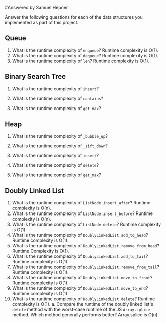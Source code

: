 #Answered by Samuel Hepner

Answer the following questions for each of the data structures you implemented as part of this project.

## Queue

1. What is the runtime complexity of `enqueue`?
    Runtime complexity is O(1).
2. What is the runtime complexity of `dequeue`?
    Runtime complexity is O(1).
3. What is the runtime complexity of `len`?
    Runtime complexity is O(1).
## Binary Search Tree

1. What is the runtime complexity of `insert`? 

2. What is the runtime complexity of `contains`?

3. What is the runtime complexity of `get_max`? 

## Heap

1. What is the runtime complexity of `_bubble_up`?

2. What is the runtime complexity of `_sift_down`?

3. What is the runtime complexity of `insert`?

4. What is the runtime complexity of `delete`?

5. What is the runtime complexity of `get_max`?

## Doubly Linked List

1. What is the runtime complexity of `ListNode.insert_after`?
    Runtime complexity is O(n).
2. What is the runtime complexity of `ListNode.insert_before`?
    Runtime complexity is O(n).
3. What is the runtime complexity of `ListNode.delete`?
    Runtime complexity is O(1)
4. What is the runtime complexity of `DoublyLinkedList.add_to_head`?
    Runtime complexity is O(1).
5. What is the runtime complexity of `DoublyLinkedList.remove_from_head`?
    Runtime Complexity is O(1).
6. What is the runtime complexity of `DoublyLinkedList.add_to_tail`?
    Runtime complexity is O(1).
7. What is the runtime complexity of `DoublyLinkedList.remove_from_tail`?
    Runtime complexity is O(1).
8. What is the runtime complexity of `DoublyLinkedList.move_to_front`?
    Runtime complexity is O(1).
9. What is the runtime complexity of `DoublyLinkedList.move_to_end`?
    Runtime complexity is O(1).
10. What is the runtime complexity of `DoublyLinkedList.delete`?
    Runtime complexity is O(1).
    a. Compare the runtime of the doubly linked list's `delete` method with the worst-case runtime of the JS `Array.splice` method. Which method generally performs better?
        Array.splice is O(n).
